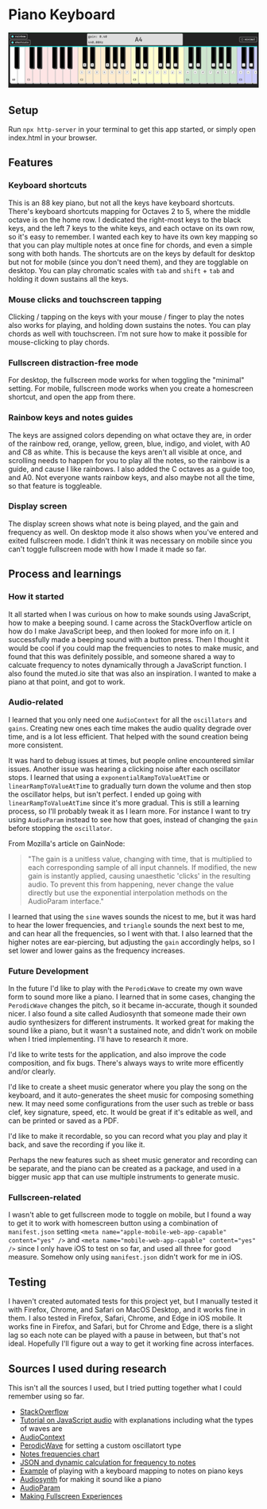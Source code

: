 # Piano Keyboard

![piano keyboard](piano-keyboard.png)

## Setup

Run `npx http-server` in your terminal to get this app started, or simply open index.html in your browser.

## Features

### Keyboard shortcuts

This is an 88 key piano, but not all the keys have keyboard shortcuts. There's keyboard shortcuts mapping for Octaves 2 to 5, where the middle octave is on the home row. I dedicated the right-most keys to the black keys, and the left 7 keys to the white keys, and each octave on its own row, so it's easy to remember. I wanted each key to have its own key mapping so that you can play multiple notes at once fine for chords, and even a simple song with both hands. The shortcuts are on the keys by default for desktop but not for mobile (since you don't need them), and they are togglable on desktop. You can play chromatic scales with `tab` and `shift` + `tab` and holding it down sustains all the keys.

### Mouse clicks and touchscreen tapping

Clicking / tapping on the keys with your mouse / finger to play the notes also works for playing, and holding down sustains the notes. You can play chords as well with touchscreen. I'm not sure how to make it possible for mouse-clicking to play chords.

### Fullscreen distraction-free mode

For desktop, the fullscreen mode works for when toggling the "minimal" setting. For mobile, fullscreen mode works when you create a homescreen shortcut, and open the app from there.

### Rainbow keys and notes guides

The keys are assigned colors depending on what octave they are, in order of the rainbow red, orange, yellow, green, blue, indigo, and violet, with A0 and C8 as white. This is because the keys aren't all visible at once, and scrolling needs to happen for you to play all the notes, so the rainbow is a guide, and cause I like rainbows. I also added the C octaves as a guide too, and A0. Not everyone wants rainbow keys, and also maybe not all the time, so that feature is toggleable.

### Display screen

The display screen shows what note is being played, and the gain and frequency as well. On desktop mode it also shows when you've entered and exited fullscreen mode. I didn't think it was necessary on mobile since you can't toggle fullscreen mode with how I made it made so far.

## Process and learnings

### How it started

It all started when I was curious on how to make sounds using JavaScript, how to make a beeping sound. I came across the StackOverflow article on how do I make JavaScript beep, and then looked for more info on it. I successfully made a beeping sound with a button press. Then I thought it would be cool if you could map the frequencies to notes to make music, and found that this was definitely possible, and someone shared a way to calcuate frequency to notes dynamically through a JavaScript function. I also found the muted.io site that was also an inspiration. I wanted to make a piano at that point, and got to work.

### Audio-related

I learned that you only need one `AudioContext` for all the `oscillators` and `gains`. Creating new ones each time makes the audio quality degrade over time, and is a lot less efficient. That helped with the sound creation being more consistent.

It was hard to debug issues at times, but people online encountered similar issues. Another issue was hearing a clicking noise after each oscillator stops. I learned that using a `exponentialRampToValueAtTime` or `linearRampToValueAtTime` to gradually turn down the volume and then stop the oscillator helps, but isn't perfect. I ended up going with `linearRampToValueAtTime` since it's more gradual. This is still a learning process, so I'll probably tweak it as I learn more. For instance I want to try using `AudioParam` instead to see how that goes, instead of changing the `gain` before stopping the `oscillator`.

From Mozilla's article on GainNode:
> "The gain is a unitless value, changing with time, that is multiplied to each corresponding sample of all input channels. If modified, the new gain is instantly applied, causing unaesthetic 'clicks' in the resulting audio. To prevent this from happening, never change the value directly but use the exponential interpolation methods on the AudioParam interface."

I learned that using the `sine` waves sounds the nicest to me, but it was hard to hear the lower frequencies, and `triangle` sounds the next best to me, and can hear all the frequencies, so I went with that. I also learned that the higher notes are ear-piercing, but adjusting the `gain` accordingly helps, so I set lower and lower gains as the frequency increases.

### Future Development

In the future I'd like to play with the `PerodicWave` to create my own wave form to sound more like a piano. I learned that in some cases, changing the `PerodicWave` changes the pitch, so it became in-accurate, though it sounded nicer. I also found a site called Audiosynth that someone made their own audio synthesizers for different instruments. It worked great for making the sound like a piano, but it wasn't a sustained note, and didn't work on mobile when I tried implementing. I'll have to research it more.

I'd like to write tests for the application, and also improve the code composition, and fix bugs. There's always ways to write more efficently and/or clearly.

I'd like to create a sheet music generator where you play the song on the keyboard, and it auto-generates the sheet music for composing something new. It may need some configurations from the user such as treble or bass clef, key signature, speed, etc. It would be great if it's editable as well, and can be printed or saved as a PDF.

I'd like to make it recordable, so you can record what you play and play it back, and save the recording if you like it.

Perhaps the new features such as sheet music generator and recording can be separate, and the piano can be created as a package, and used in a bigger music app that can use multiple instruments to generate music.

### Fullscreen-related

I wasn't able to get fullscreen mode to toggle on mobile, but I found a way to get it to work with homescreen button using a combination of `manifest.json` setting `<meta name="apple-mobile-web-app-capable" content="yes" />` and `<meta name="mobile-web-app-capable" content="yes" />` since I only have iOS to test on so far, and used all three for good measure. Somehow only using `manifest.json` didn't work for me in iOS.

## Testing

I haven't created automated tests for this project yet, but I manually tested it with Firefox, Chrome, and Safari on MacOS Desktop, and it works fine in them. I also tested in Firefox, Safari, Chrome, and Edge in iOS mobile. It works fine in Firefox, and Safari, but for Chrome and Edge, there is a slight lag so each note can be played with a pause in between, but that's not ideal. Hopefully I'll figure out a way to get it working fine across interfaces.

## Sources I used during research

This isn't all the sources I used, but I tried putting together what I could remember using so far.

- [StackOverflow](https://stackoverflow.com/questions/879152/how-do-i-make-javascript-beep)
- [Tutorial on JavaScript audio](https://marcgg.com/blog/2016/11/01/javascript-audio/) with explanations including what the types of waves are
- [AudioContext](https://developer.mozilla.org/en-US/docs/Web/API/AudioContext)
- [PerodicWave](https://developer.mozilla.org/en-US/docs/Web/API/PeriodicWave) for setting a custom oscillatort type
- [Notes frequencies chart](https://muted.io/note-frequencies/)
- [JSON and dynamic calculation for frequency to notes](https://gist.github.com/marcgg/94e97def0e8694f906443ed5262e9cbb)
- [Example](https://recursivearts.com/virtual-piano/) of playing with a keyboard mapping to notes on piano keys
- [Audiosynth](https://keithwhor.github.io/audiosynth/) for making it sound like a piano
- [AudioParam](https://developer.mozilla.org/en-US/docs/Web/API/AudioParam)
- [Making Fullscreen Experiences](https://web.dev/fullscreen/)
